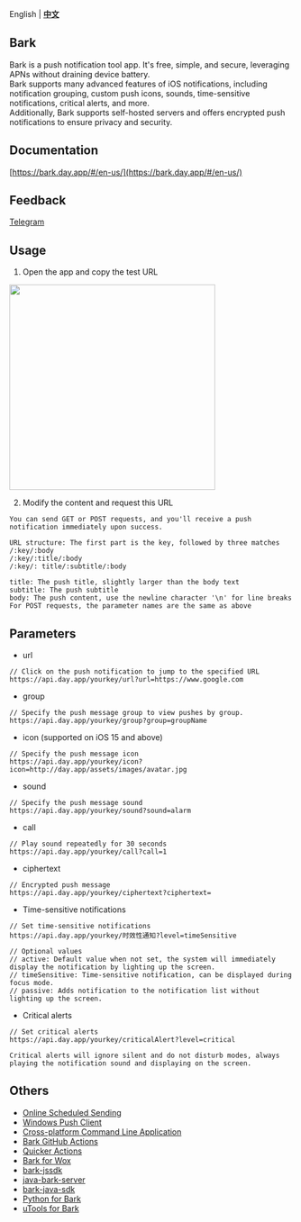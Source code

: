 English | **[中文](README.zh.md)**
## Bark
Bark is a push notification tool app. It's free, simple, and secure, leveraging APNs without draining device battery.<br/>
Bark supports many advanced features of iOS notifications, including notification grouping, custom push icons, sounds, time-sensitive notifications, critical alerts, and more.<br/> 
Additionally, Bark supports self-hosted servers and offers encrypted push notifications to ensure privacy and security. <br/>

## Documentation
[https://bark.day.app/#/en-us/](https://bark.day.app/#/en-us/)

## Feedback
[Telegram](https://t.me/joinchat/OsCbLzovUAE0YjY1)

## Usage
1. Open the app and copy the test URL

<img src="https://wx4.sinaimg.cn/mw2000/003rYfqply1grd1meqrvcj60bi08zt9i02.jpg" width=365 />

2. Modify the content and request this URL
```
You can send GET or POST requests, and you'll receive a push notification immediately upon success.

URL structure: The first part is the key, followed by three matches
/:key/:body 
/:key/:title/:body 
/:key/: title/:subtitle/:body 

title: The push title, slightly larger than the body text 
subtitle: The push subtitle
body: The push content, use the newline character '\n' for line breaks 
For POST requests, the parameter names are the same as above
```

## Parameters

* url
```
// Click on the push notification to jump to the specified URL
https://api.day.app/yourkey/url?url=https://www.google.com 
```
* group
```
// Specify the push message group to view pushes by group.
https://api.day.app/yourkey/group?group=groupName
```
* icon (supported on iOS 15 and above)
```
// Specify the push message icon
https://api.day.app/yourkey/icon?icon=http://day.app/assets/images/avatar.jpg
```
* sound
```
// Specify the push message sound
https://api.day.app/yourkey/sound?sound=alarm
```
* call
```
// Play sound repeatedly for 30 seconds
https://api.day.app/yourkey/call?call=1
```
* ciphertext
```
// Encrypted push message
https://api.day.app/yourkey/ciphertext?ciphertext=
```
* Time-sensitive notifications
```
// Set time-sensitive notifications
https://api.day.app/yourkey/时效性通知?level=timeSensitive

// Optional values 
// active: Default value when not set, the system will immediately display the notification by lighting up the screen. 
// timeSensitive: Time-sensitive notification, can be displayed during focus mode. 
// passive: Adds notification to the notification list without lighting up the screen.
```
* Critical alerts
```
// Set critical alerts
https://api.day.app/yourkey/criticalAlert?level=critical

Critical alerts will ignore silent and do not disturb modes, always playing the notification sound and displaying on the screen.
```

## Others
- [Online Scheduled Sending](https://api.ihint.me/bark.html)
- [Windows Push Client](https://github.com/HsuDan/BarkHelper)
- [Cross-platform Command Line Application](https://github.com/JasonkayZK/bark-cli)
- [Bark GitHub Actions](https://github.com/harryzcy/action-bark)
- [Quicker Actions](https://getquicker.net/Sharedaction?code=e927d844-d212-4428-758d-08d69de12a3b)
- [Bark for Wox](https://github.com/Zeroto521/Wox.Plugin.Bark)
- [bark-jssdk](https://github.com/afeiship/bark-jssdk)
- [java-bark-server](https://gitee.com/hotlcc/java-bark-server)
- [bark-java-sdk](https://github.com/MoshiCoCo/bark-java-sdk)
- [Python for Bark](https://github.com/funny-cat-happy/barknotificator)
- [uTools for Bark](https://u.tools/plugins/detail/PushOne/)
